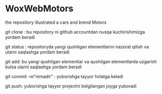 # WoxWebMotors
the repository illustrated a cars and brend Motors  


git clone : bu repository ni github accountdan nusqa kuchirishimizga yordam beradi

git status : repositoryda yangi qushilgan elementlarini nazorat qilish va ularni saqlashga yordam beradi

git add: bu yangi qushilgan elementlar va qushilgan elementlarda uzgarish bulsa ularni saqlashga yordam beradi

git commit -m"nimadir" : yuborishga tayyor holatga keladi 

git push: yuborishga tayyor projectni belgilangan joyga yuboradi 